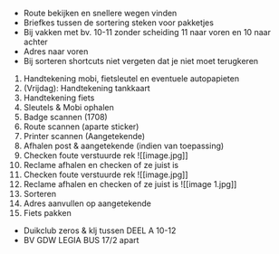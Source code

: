 - Route bekijken en snellere wegen vinden
- Briefkes tussen de sortering steken voor pakketjes
- Bij vakken met bv. 10-11 zonder scheiding 11 naar voren en 10 naar achter
- Adres naar voren
- Bij sorteren shortcuts niet vergeten dat je niet moet terugkeren

1. Handtekening mobi, fietsleutel en eventuele autopapieten
2. (Vrijdag): Handtekening tankkaart 
3. Handtekening fiets
4. Sleutels & Mobi ophalen
5. Badge scannen (1708)
6. Route scannen (aparte sticker)
7. Printer scannen (Aangetekende)
8. Afhalen post & aangetekende (indien van toepassing)
9. Checken foute verstuurde rek ![[image.jpg]]
11. Reclame afhalen en checken of ze juist is 
12. Checken foute verstuurde rek ![[image.jpg]]
11. Reclame afhalen en checken of ze juist is ![[image 1.jpg]]
12. Sorteren
13. Adres aanvullen op aangetekende 
14. Fiets pakken

- Duikclub zeros & klj tussen DEEL A 10-12
- BV GDW LEGIA BUS 17/2 apart

